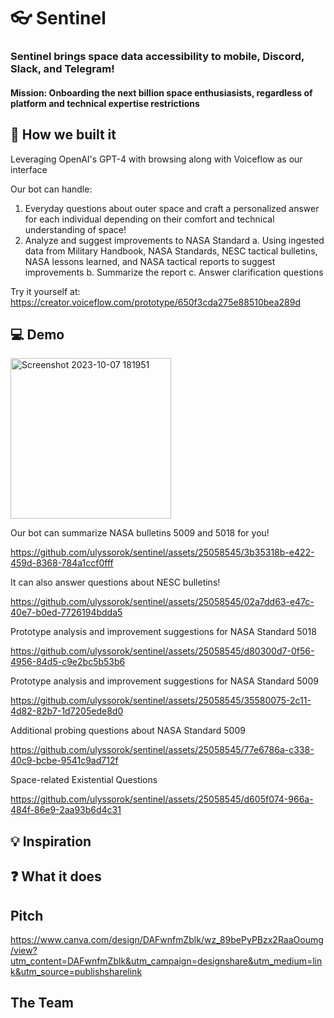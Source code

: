 # 👓 Sentinel

### Sentinel brings space data accessibility to mobile, Discord, Slack, and Telegram!

#### Mission: Onboarding the next billion space enthusiasists, regardless of platform and technical expertise restrictions

## 🚧 How we built it 

Leveraging OpenAI's GPT-4 with browsing along with Voiceflow as our interface

Our bot can handle:
1. Everyday questions about outer space and craft a personalized answer for each individual depending on their comfort and technical understanding of space!
2. Analyze and suggest improvements to NASA Standard
  a. Using ingested data from Military Handbook, NASA Standards, NESC tactical bulletins, NASA lessons learned, and NASA tactical reports to suggest improvements
  b. Summarize the report
  c. Answer clarification questions

Try it yourself at: https://creator.voiceflow.com/prototype/650f3cda275e88510bea289d

## 💻 Demo

<img width="257" alt="Screenshot 2023-10-07 181951" src="https://github.com/ulyssorok/sentinel/assets/25058545/5d6d41c0-afc1-4b51-b484-31e0b35d1b71">

Our bot can summarize NASA bulletins 5009 and 5018 for you!

https://github.com/ulyssorok/sentinel/assets/25058545/3b35318b-e422-459d-8368-784a1ccf0fff

It can also answer questions about NESC bulletins!

https://github.com/ulyssorok/sentinel/assets/25058545/02a7dd63-e47c-40e7-b0ed-7726194bdda5

Prototype analysis and improvement suggestions for NASA Standard 5018

https://github.com/ulyssorok/sentinel/assets/25058545/d80300d7-0f56-4956-84d5-c9e2bc5b53b6

Prototype analysis and improvement suggestions for NASA Standard 5009

https://github.com/ulyssorok/sentinel/assets/25058545/35580075-2c11-4d82-82b7-1d7205ede8d0

Additional probing questions about NASA Standard 5009

https://github.com/ulyssorok/sentinel/assets/25058545/77e6786a-c338-40c9-bcbe-9541c9ad712f

Space-related Existential Questions

https://github.com/ulyssorok/sentinel/assets/25058545/d605f074-966a-484f-86e9-2aa93b6d4c31

## 💡 Inspiration 

## ❓ What it does



## Pitch

https://www.canva.com/design/DAFwnfmZblk/wz_89bePyPBzx2RaaOoumg/view?utm_content=DAFwnfmZblk&utm_campaign=designshare&utm_medium=link&utm_source=publishsharelink

## The Team
